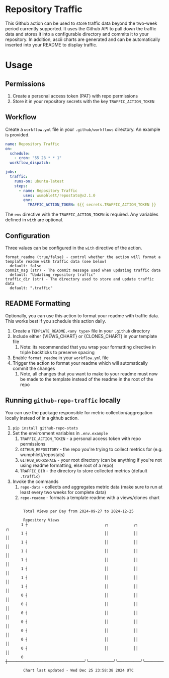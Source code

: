 # Repository Traffic

This Github action can be used to store traffic data beyond the two-week period currently supported.
It uses the Github API to pull down the traffic data and stores it into a configurable directory and commits it to your 
repository. In addition, ascii charts are generated and can be automatically inserted into your README to display traffic.

# Usage
## Permissions
1. Create a personal access token (PAT) with repo permissions
2. Store it in your repository secrets with the key `TRAFFIC_ACTION_TOKEN`

## Workflow
Create a `workflow.yml` file in your `.github/workflows` directory. An example is provided.

```yaml
name: Repository Traffic
on:
  schedule:
    - cron: "55 23 * * 1"
  workflow_dispatch:

jobs:
  traffic:
    runs-on: ubuntu-latest
    steps:
      - name: Repository Traffic
        uses: wumphlett/repostats@v2.1.0
        env:
          TRAFFIC_ACTION_TOKEN: ${{ secrets.TRAFFIC_ACTION_TOKEN }}
```
The `env` directive with the `TRAFFIC_ACTION_TOKEN` is required. Any variables defined in `with` are optional.

## Configuration
Three values can be configured in the `with` directive of the action.
```
format_readme (true/false) - control whether the action will format a template readme with traffic data (see below)
  default: false
commit_msg (str) - The commit message used when updating traffic data
  default: "Updating repository traffic"
traffic_dir (str) - The directory used to store and update traffic data
  default: ".traffic"
```

## README Formatting
Optionally, you can use this action to format your readme with traffic data. This works best if you schedule this action
daily.

1. Create a `TEMPLATE_README.<any type>` file in your `.github` directory
2. Include either {VIEWS_CHART} or {CLONES_CHART} in your template file
   1. Note: its recommended that you wrap your formatting directive in triple backticks to preserve spacing
3. Enable `format_readme` in your `workflow.yml` file
4. Trigger the action to format your readme which will automatically commit the changes
   1. Note, all changes that you want to make to your readme must now be made to the template instead of the readme in the root of the repo

## Running `github-repo-traffic` locally
You can use the package responsible for metric collection/aggregation locally instead of in a github action.

1. `pip install github-repo-stats`
2. Set the environment variables in `.env.example`
   1. `TRAFFIC_ACTION_TOKEN` - a personal access token with repo permissions
   2. `GITHUB_REPOSITORY` - the repo you're trying to collect metrics for (e.g. wumphlett/repostats)
   3. `GITHUB_WORKSPACE` - your root directory (can be anything if you're not using readme formatting, else root of a repo)
   4. `TRAFFIC_DIR` - the directory to store collected metrics (default `.traffic`)
3. Invoke the commands
   1. `repo-data` - collects and aggregates metric data (make sure to run at least every two weeks for complete data)
   2. `repo-readme` - formats a template readme with a views/clones chart

```

        Total Views per Day from 2024-09-27 to 2024-12-25

        Repository Views
       1 ┼                                  ╭╮           ╭╮          ╭╮
       1 ┤                                  ││           ││          ││
       1 ┤                                  ││           ││          ││
       1 ┤                                  ││           ││          ││
       1 ┤                                  ││           ││          ││
       1 ┤                                  ││           ││          ││
       1 ┤                                  ││           ││          ││
       1 ┤                                  ││           ││          ││
       0 ┤                                  ││           ││          ││
       0 ┤                                  ││           ││          ││
       0 ┤                                  ││           ││          ││
       0 ┤                                  ││           ││          ││
       0 ┤                                  ││           ││          ││
       0 ┤                                  ││           ││          ││
       0 ┤                                  ││           ││          ││
       0 ┼──────────────────────────────────╯╰───────────╯╰──────────╯╰────────────────────────────

        Chart last updated - Wed Dec 25 23:58:38 2024 UTC
        
```
